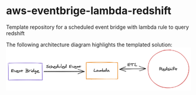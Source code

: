 # aws-eventbrige-lambda-redshift
Template repository for a scheduled event bridge with lambda rule to query redshift

The following architecture diagram highlights the templated solution:  
![Architecture Diagram](images/architecture.png)